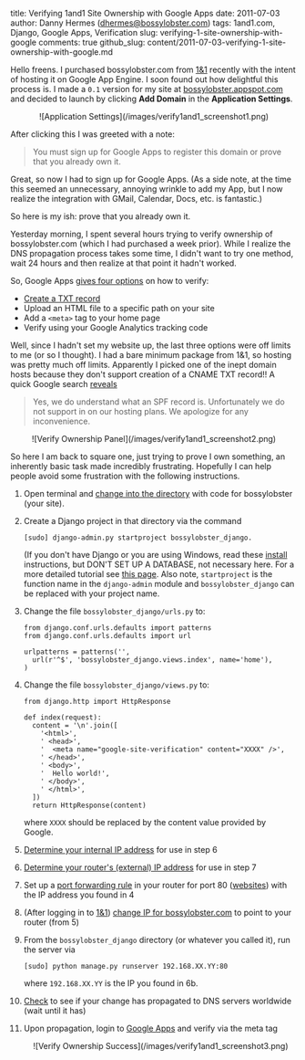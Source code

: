 title: Verifying 1and1 Site Ownership with Google Apps
date: 2011-07-03
author: Danny Hermes (dhermes@bossylobster.com)
tags: 1and1.com, Django, Google Apps, Verification
slug: verifying-1-site-ownership-with-google
comments: true
github_slug: content/2011-07-03-verifying-1-site-ownership-with-google.md

Hello freens. I purchased bossylobster.com from [1&1](http://1and1.com/)
recently with the intent of hosting it on Google App Engine. I soon
found out how delightful this process is. I made a `0.1` version for my
site at [bossylobster.appspot.com](http://bossylobster.appspot.com/) and
decided to launch by clicking **Add Domain** in the **Application Settings**.

<div markdown="1" style="text-align: center;">
  ![Application Settings](/images/verify1and1_screenshot1.png)
</div>

After clicking this I was greeted with a note:

> You must sign up for Google Apps to register this domain or prove that you
> already own it.

Great, so now I had to sign up for Google Apps. (As a side note, at the
time this seemed an unnecessary, annoying wrinkle to add my App, but I
now realize the integration with GMail, Calendar, Docs, etc. is fantastic.)

So here is my ish: prove that you already own it.

Yesterday morning, I spent several hours trying to verify ownership of
bossylobster.com (which I had purchased a week prior). While I realize
the DNS propagation process takes some time, I didn't want to try one
method, wait 24 hours and then realize at that point it hadn't worked.

So, Google Apps
[gives four options](http://www.google.com/support/a/bin/answer.py?answer=60216)
on how to verify:

-   [Create a TXT record](http://www.google.com/support/a/bin/answer.py?answer=183895)
-   Upload an HTML file to a specific path on your site
-   Add a `<meta>` tag to your home page
-   Verify using your Google Analytics tracking code

Well, since I hadn't set my website up, the last three options were off
limits to me (or so I thought). I had a bare minimum package from 1&1,
so hosting was pretty much off limits. Apparently I picked one of the
inept domain hosts because they don't support creation of a CNAME TXT
record!! A quick Google search
[reveals](http://webmasters.stackexchange.com/questions/859/how-can-i-create-an-spf-record-on-my-1and1-com-hosted-domain)

> Yes, we do understand what an SPF record is. Unfortunately we
> do not support in on our hosting plans. We apologize for any
> inconvenience.

<div markdown="1" style="text-align: center;">
  ![Verify Ownership Panel](/images/verify1and1_screenshot2.png)
</div>

So here I am back to square one, just trying to prove I own something,
an inherently basic task made incredibly frustrating. Hopefully I can
help people avoid some frustration with the following instructions.

1.  Open terminal and [change into the directory](http://ss64.com/bash/cd.html)
    with code for bossylobster (your site).
1.  Create a Django project in that directory via the command

        [sudo] django-admin.py startproject bossylobster_django.

    (If you don't have Django or you are using Windows, read these
    [install](https://docs.djangoproject.com/en/1.3/intro/install/)
    instructions, but DON'T SET UP A DATABASE, not necessary here. For a
    more detailed tutorial see
    [this page](https://docs.djangoproject.com/en/1.3/intro/tutorial01/). Also
    note, `startproject` is the function name in the `django-admin` module and
    `bossylobster_django` can be replaced with your project name.
1.  Change the file `bossylobster_django/urls.py` to:

        from django.conf.urls.defaults import patterns
        from django.conf.urls.defaults import url

        urlpatterns = patterns('',
          url(r'^$', 'bossylobster_django.views.index', name='home'),
        )

1.  Change the file `bossylobster_django/views.py` to:

        from django.http import HttpResponse

        def index(request):
          content = '\n'.join([
            '<html>',
            ' <head>',
            '  <meta name="google-site-verification" content="XXXX" />',
            ' </head>',
            ' <body>',
            '  Hello world!',
            ' </body>',
            ' </html>',
          ])
          return HttpResponse(content)

    where `XXXX` should be replaced by the content value provided by Google.

1.  [Determine your internal IP address](http://www.bitwiseim.com/wiki/index.php?title=Determine_your_LAN_/_Local_/_Internal_IP_Address)
    for use in step 6

1.  [Determine your router's (external) IP address](http://checkip.dyndns.com/)
    for use in step 7

1.  Set up a [port forwarding rule](http://portforward.com/dyndns/) in
    your router for port 80 ([websites](https://www.grc.com/port_80.htm))
    with the IP address you found in 4

1.  (After logging in to [1&1](http://1and1.com/))
    [change IP for bossylobster.com](http://faq.1and1.com/domains/domain_admin/dns_settings/13.html)
    to point to your router (from 5)

1.  From the `bossylobster_django` directory (or whatever you called it), run
    the server via

        [sudo] python manage.py runserver 192.168.XX.YY:80

    where `192.168.XX.YY` is the IP you found in 6b.

1.  [Check](http://www.whatsmydns.net/#A/bossylobster.com) to see if
    your change has propagated to DNS servers worldwide (wait until it has)

1.  Upon propagation, login to [Google Apps](https://www.google.com/a)
    and verify via the meta tag

    <div markdown="1" style="text-align: center;">
      ![Verify Ownership Success](/images/verify1and1_screenshot3.png)
    </div>
